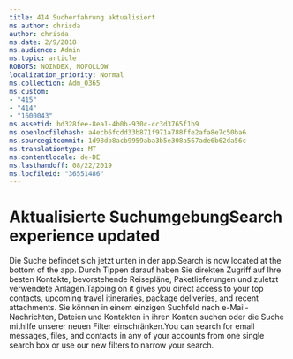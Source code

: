 ```yaml
---
title: 414 Sucherfahrung aktualisiert
ms.author: chrisda
author: chrisda
ms.date: 2/9/2018
ms.audience: Admin
ms.topic: article
ROBOTS: NOINDEX, NOFOLLOW
localization_priority: Normal
ms.collection: Adm_O365
ms.custom:
- "415"
- "414"
- "1600043"
ms.assetid: bd328fee-8ea1-4b0b-930c-cc3d3765f1b9
ms.openlocfilehash: a4ecb6fcdd33b871f971a788ffe2afa8e7c50ba6
ms.sourcegitcommit: 1d98db8acb9959aba3b5e308a567ade6b62da56c
ms.translationtype: MT
ms.contentlocale: de-DE
ms.lasthandoff: 08/22/2019
ms.locfileid: "36551486"
---
```

# <a name="search-experience-updated"></a><span data-ttu-id="cb850-102">Aktualisierte Suchumgebung</span><span class="sxs-lookup"><span data-stu-id="cb850-102">Search experience updated</span></span>

<span data-ttu-id="cb850-103">Die Suche befindet sich jetzt unten in der app.</span><span class="sxs-lookup"><span data-stu-id="cb850-103">Search is now located at the bottom of the app.</span></span> <span data-ttu-id="cb850-104">Durch Tippen darauf haben Sie direkten Zugriff auf Ihre besten Kontakte, bevorstehende Reisepläne, Paketlieferungen und zuletzt verwendete Anlagen.</span><span class="sxs-lookup"><span data-stu-id="cb850-104">Tapping on it gives you direct access to your top contacts, upcoming travel itineraries, package deliveries, and recent attachments.</span></span> <span data-ttu-id="cb850-105">Sie können in einem einzigen Suchfeld nach e-Mail-Nachrichten, Dateien und Kontakten in ihren Konten suchen oder die Suche mithilfe unserer neuen Filter einschränken.</span><span class="sxs-lookup"><span data-stu-id="cb850-105">You can search for email messages, files, and contacts in any of your accounts from one single search box or use our new filters to narrow your search.</span></span>
